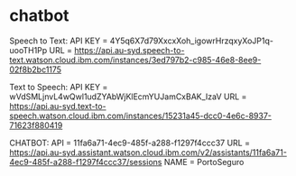 # chatbot
Speech to Text:
API KEY = 4Y5q6X7d79XxcxXoh_igowrHrzqxyXoJP1q-uooTH1Pp
URL = https://api.au-syd.speech-to-text.watson.cloud.ibm.com/instances/3ed797b2-c985-46e8-8ee9-02f8b2bc1175

Text to Speech:
API KEY = wVdSMLjnvL4wQwl1udZYAbWjKlEcmYUJamCxBAK_IzaV
URL = https://api.au-syd.text-to-speech.watson.cloud.ibm.com/instances/15231a45-dcc0-4e6c-8937-71623f880419

CHATBOT:
API = 11fa6a71-4ec9-485f-a288-f1297f4ccc37
URL = https://api.au-syd.assistant.watson.cloud.ibm.com/v2/assistants/11fa6a71-4ec9-485f-a288-f1297f4ccc37/sessions
NAME = PortoSeguro
